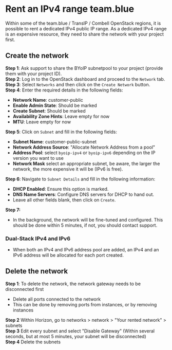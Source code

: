 # Rent an IPv4 range team.blue

Within some of the team.blue / TransIP / Combell OpenStack regions, it is possible to rent a dedicated IPv4 public IP range. 
As a dedicated IPv4 range is an expensive resource, they need to share the network with your project first. 


## Create the network
**Step 1**: Ask support to share the BYoIP subnetpool to your project (provide them with your project ID).  
**Step 2**: Log in to the OpenStack dashboard and proceed to the `Network` tab.  
**Step 3**: Select `Networks` and then click on the `Create Network` button.  
**Step 4**: Enter the required details in the following fields:  
* **Network Name**: customer-public
* **Enable Admin State**: Should be marked
* **Create Subnet**: Should be marked
* **Availability Zone Hints**: Leave empty for now
* **MTU**: Leave empty for now

**Step 5**: Click on `Subnet` and fill in the following fields:  
* **Subnet Name**: customer-public-subnet
* **Network Address Source**: "Allocate Network Address from a pool"
* **Address Pool**: select `byoip-ipv4` or `byoip-ipv6` depending on the IP version you want to use
* **Network Mask** select an appropriate subnet, be aware, the larger the network, the more expensive it will be (IPv6 is free).

**Step 6**: Navigate to `Subnet Details` and fill in the following information:  
* **DHCP Enabled**: Ensure this option is marked.  
* **DNS Name Servers**: Configure DNS servers for DHCP to hand out.
* Leave all other fields blank, then click on `Create`.  

**Step 7:**
* In the background, the network will be fine-tuned and configured. This should be done within 5 minutes, if not, you should contact support.

### Dual-Stack IPv4 and IPv6
- When both an IPv4 and IPv6 address pool are added, an IPv4 and an IPv6 address will be allocated for each port created.


## Delete the network
**Step 1**: To delete the network, the network gateway needs to be disconnected first
* Delete all ports connected to the network
* This can be done by removing ports from instances, or by removing instances  

**Step 2** Within Horizon, go to networks > network > "Your rented network" > subnets  
**Step 3** Edit every subnet and select "Disable Gateway" (Within several seconds, but at most 5 minutes, your subnet will be disconnected)   
**Step 4** Delete the subnets  
